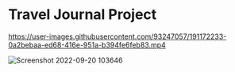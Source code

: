 # Travel Journal Project

https://user-images.githubusercontent.com/93247057/191172233-0a2bebaa-ed68-416e-951a-b394fe6feb83.mp4

![Screenshot 2022-09-20 103646](https://user-images.githubusercontent.com/93247057/191172312-124ec9fc-bf70-4e16-b960-391d0bd1d2f1.png)
